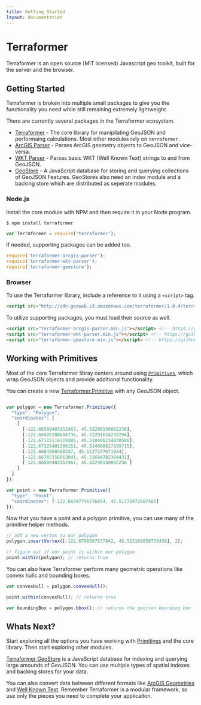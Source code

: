 ```yaml
---
title: Getting Started
layout: documentation
---
```

# Terraformer

<!-- table_of_contents -->

Terraformer is an open source (MIT licensed) Javascript geo toolkit, built for the server and the browser.

## Getting Started

Terraformer is broken into multiple small packages to give you the functionality you need while still remaining extremely lightweight.

There are currently several packages in the Terraformer ecosystem.

* [Terraformer](/core/) - The core library for manipilating GeoJSON and performaing calculations. Most other modules rely on `terraformer`.
* [ArcGIS Parser](/arcgis-parser/) - Parses ArcGIS geometry objects to GeoJSON and vice-versa.
* [WKT Parser](/wkt-parser/) - Parses basic WKT (Well Known Text) strings to and from GeoJSON.
* [GeoStore](/geostore/) - A JavaScript database for storing and querying collections of GeoJSON Features. GeoStores also need an index module and a backing store which are distributed as seperate modules.

### Node.js

Install the core module with NPM and then require it in your Node program.

```
$ npm install terraformer
```

```js
var Terraformer = require('terraformer');
```

If needed, supporting packages can be added too.

```js
require('terraformer-arcgis-parser');
require('terraformer-wkt-parser');
require('terraformer-geostore');
```

### Browser

To use the Terraformer library, include a reference to it using a `<script>` tag.

```html
<script src="http://cdn-geoweb.s3.amazonaws.com/terraformer/1.0.4/terraformer.min.js"></script>
```

To utilize supporting packages, you must load their source as well.

```html
<script src="terraformer-arcgis-parser.min.js"></script> <!-- https://github.com/Esri/terraformer-arcgis-parser -->
<script src="terraformer-wkt-parser.min.js"></script> <!-- https://github.com/Esri/terraformer-wkt-parser -->
<script src="terraformer-geostore.min.js"></script> <!-- https://github.com/Esri/terraformer-geostore -->
```

## Working with Primitives

Most of the core Terraformer libray centers around using [`Primitives`](/core/#terraformerprimitive), which wrap GeoJSON objects and provide additional functionality.

You can create a new [Terraformer.Primitive](/core/#terraformerprimitive) with any GeoJSON object.

```js

var polygon = new Terraformer.Primitive({
  "type": "Polygon",
  "coordinates": [
    [
      [-122.66589403152467, 45.52290150862236],
      [-122.66926288604736, 45.52291654238294],
      [-122.67115116119385, 45.518406234030586],
      [-122.67325401306151, 45.514000817199715],
      [-122.6684260368347, 45.5127377671934],
      [-122.66765356063841, 45.51694782364431],
      [-122.66589403152467, 45.52290150862236 ]
    ]
  ]
});

var point = new Terraformer.Primitive({
  "type": "Point",
  "coordinates": [-122.66947746276854, 45.51775972687403]
});
```

Now that you have a point and a polygon primitive, you can use many of the primitive helper methods.

```js
// add a new vertex to our polygon
polygon.insertVertex([-122.6708507537842, 45.513188859735436], 2);

// figure out if our point is within our polygon
point.within(polygon); // returns true
```

You can also have Terraformer perform many geometric operations like convex hulls and bounding boxes.

```js
var convexHull = polygon.convexHull();

point.within(convexHull); // returns true

var boundingBox = polygon.bbox(); // returns the geojson bounding box for this object.
```

## Whats Next?

Start exploring all the options you have working with [Primitives](/core/#terraformerprimitive) and the core library. Then start exploring other modules.

[Terraformer GeoStore](/geostore/) is a JavaScript database for indexing and querying large amounds of GeoJSON. You can use multiple types of spatial indexes and backing stores for your data.

You can also convert data between different formats like [ArcGIS Geometries](/arcgis-parser/) and [Well Known Text](/wkt-parser/). Remember Terraformer is a modular framework, so use only the pieces you need to complete your applicaiton.
